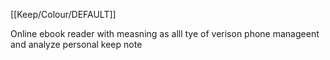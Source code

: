 [[Keep/Colour/DEFAULT]] 

Online ebook reader with measning as alll tye of verison
phone manageent and analyze
personal keep note

